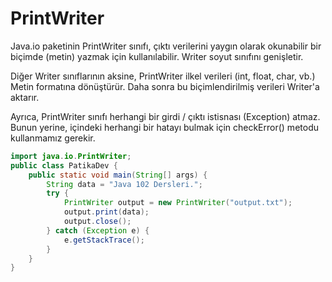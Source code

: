 # PrintWriter

Java.io paketinin PrintWriter sınıfı, çıktı verilerini yaygın olarak okunabilir bir biçimde (metin) yazmak için kullanılabilir. Writer soyut sınıfını genişletir.

Diğer Writer sınıflarının aksine, PrintWriter ilkel verileri (int, float, char, vb.) Metin formatına dönüştürür. Daha sonra bu biçimlendirilmiş verileri Writer'a aktarır.

Ayrıca, PrintWriter sınıfı herhangi bir girdi / çıktı istisnası (Exception) atmaz. Bunun yerine, içindeki herhangi bir hatayı bulmak için checkError() metodu kullanmamız gerekir.

```java
import java.io.PrintWriter; 
public class PatikaDev { 
    public static void main(String[] args) { 
        String data = "Java 102 Dersleri."; 
        try { 
            PrintWriter output = new PrintWriter("output.txt");             
            output.print(data);
            output.close();
        } catch (Exception e) {             
            e.getStackTrace();
        }
    }
}
```
